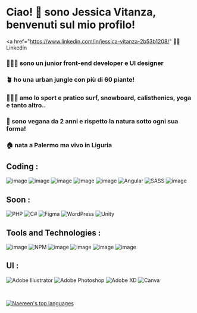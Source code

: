 # Ciao! 👋 sono Jessica Vitanza, benvenuti sul mio profilo!

<a href="https://www.linkedin.com/in/jessica-vitanza-2b53b1208/" 👨‍💻 Linkedin</a>

### 👩🏻‍💻 sono un junior front-end developer e UI designer <br>
### 🪴 ho una urban jungle con più di 60 piante! <br>
### 🏄🏻‍♀️ amo lo sport e pratico surf, snowboard, calisthenics, yoga e tanto altro.. <br>
### 🌱 sono vegana da 2 anni e rispetto la natura sotto ogni sua forma! <br>
### 🏠 nata a Palermo ma vivo in Liguria

## Coding : <br>
![image](https://img.shields.io/badge/JavaScript-F7DF1E?style=for-the-badge&logo=javascript&logoColor=black)
![image](https://user-images.githubusercontent.com/103486794/206673230-12319baf-ed91-4a04-bda6-c4ba63855a71.png)
![image](https://user-images.githubusercontent.com/103486794/206673098-dc58ba41-6e7c-4069-9279-6b9ae2c2730b.png)
![image](https://user-images.githubusercontent.com/103486794/206673179-4829a253-777f-40a1-b95d-84ce65dc0c23.png)
![image](https://user-images.githubusercontent.com/103486794/206673277-33f94f31-1d20-4205-a7fe-12993574a377.png)
![Angular](https://img.shields.io/badge/angular-%23DD0031.svg?style=for-the-badge&logo=angular&logoColor=white)
![SASS](https://img.shields.io/badge/SASS-hotpink.svg?style=for-the-badge&logo=SASS&logoColor=white)
![image](https://user-images.githubusercontent.com/103486794/216060257-649ca916-9cd7-4da0-8713-aefbf6d23c46.png)


## Soon :<br>
![PHP](https://img.shields.io/badge/php-%23777BB4.svg?style=for-the-badge&logo=php&logoColor=white)
![C#](https://img.shields.io/badge/c%23-%23239120.svg?style=for-the-badge&logo=c-sharp&logoColor=white)
![Figma](https://img.shields.io/badge/figma-%23F24E1E.svg?style=for-the-badge&logo=figma&logoColor=white)
![WordPress](https://img.shields.io/badge/WordPress-%23117AC9.svg?style=for-the-badge&logo=WordPress&logoColor=white)
![Unity](https://img.shields.io/badge/unity-%23000000.svg?style=for-the-badge&logo=unity&logoColor=white)

## Tools and Technologies :<br>
![image](https://user-images.githubusercontent.com/103486794/206672669-e4bbddea-0ac1-4a54-938d-bc2b554ae526.png)
![NPM](https://img.shields.io/badge/NPM-%23000000.svg?style=for-the-badge&logo=npm&logoColor=white)
![image](https://user-images.githubusercontent.com/103486794/206672773-2609e556-69a8-4278-9a17-99129f899b99.png)
![image](https://user-images.githubusercontent.com/103486794/206673449-a333c661-3c80-447e-ae25-5c99cd98cf4c.png)
![image](https://user-images.githubusercontent.com/103486794/206675653-eff2acc0-2949-4dd3-ad5a-93f2b2fdefb4.png)
![image](https://user-images.githubusercontent.com/103486794/206679692-949b8af2-3a6e-403f-8e61-62d63e1a5dfb.png)

## UI :<br>
![Adobe Illustrator](https://img.shields.io/badge/adobe%20illustrator-%23FF9A00.svg?style=for-the-badge&logo=adobe%20illustrator&logoColor=white)
![Adobe Photoshop](https://img.shields.io/badge/adobe%20photoshop-%2331A8FF.svg?style=for-the-badge&logo=adobe%20photoshop&logoColor=white)
![Adobe XD](https://img.shields.io/badge/Adobe%20XD-470137?style=for-the-badge&logo=Adobe%20XD&logoColor=#FF61F6)
![Canva](https://img.shields.io/badge/Canva-%2300C4CC.svg?style=for-the-badge&logo=Canva&logoColor=white)

<br>

[![Naereen's top languages](https://github-readme-stats.vercel.app/api/top-langs/?username=JessicaVitanza&theme=blue-white)](https://github.com/JessicaVitanza/github-readme-stats)

